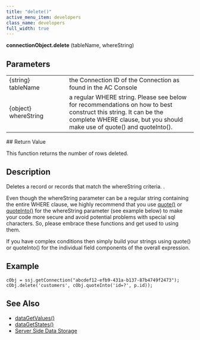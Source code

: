 ```yaml
---
title: "delete()"
active_menu_item: developers
class_name: developers
full_width: true
---
```



**connectionObject.delete** (tableName, whereString)

## Parameters

<table>
<tr>
<td width="181">
{string} tableName

</td>
<td width="18">
</td>
<td width="681">
the Connection ID of the Connection as found in the AC Console

</td>
</tr>
<tr>
<td width="181">
{object} whereString

</td>
<td width="18">
</td>
<td width="681">
a regular WHERE string. Please see below for recommendations on how to best construct this string. It can be the complete WHERE clause, but you should make use of quote() and quoteInto().

</td>
</tr>
</table>
## Return Value

This function returns the number of rows deleted.

## Description

Deletes a record or records that match the whereString criteria. .

Even though the whereString parameter can be a regular string containing the entire WHERE clause, we highly recommend that you use [quote()](/developers/documentation/scripting-apis/server-side-api/ssj-object/database/quote) or [quoteInto()](/developers/documentation/scripting-apis/server-side-api/ssj-object/database/quoteinto) for the whereString parameter (see example below) to make your code more secure and avoid potential problems with special sql characters. So, please embrace these functions and get used to using them.

If you have complex conditions then simply build your strings using quote() or quoteInto() for the individual field components of the overall expression.

## Example

    cObj = ssj.getConnection("abcdef12-efb9-431a-b137-87b4749f2473");
    cObj.delete('customers', cObj.quoteInto('id=?', p.id));
     
   

## See Also

 - [dataGetValues()](/developers/documentation/scripting-apis/client-api/widget-data-state-manipulation/datagetvalues)
 - [dataGetStates()](/developers/documentation/scripting-apis/client-api/widget-data-state-manipulation/datagetstates)
 - [Server Side Data Storage](/developers/documentation/product-guide/data-storage/server-side-data-storage/)


